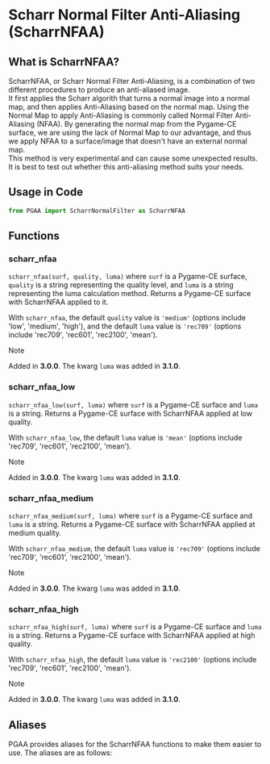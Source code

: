 # Scharr Normal Filter Anti-Aliasing (ScharrNFAA)

## What is ScharrNFAA?

ScharrNFAA, or Scharr Normal Filter Anti-Aliasing, is a combination of two different procedures to produce an anti-aliased image.\
It first applies the Scharr algorith that turns a normal image into a normal map, and then applies Anti-Aliasing based on the normal map. Using the Normal Map to apply Anti-Aliasing is commonly called Normal Filter Anti-Aliasing (NFAA). By generating the normal map from the Pygame-CE surface, we are using the lack of Normal Map to our advantage, and thus we apply NFAA to a surface/image that doesn't have an external normal map.\
This method is very experimental and can cause some unexpected results. It is best to test out whether this anti-aliasing method suits your needs.

## Usage in Code

```python
from PGAA import ScharrNormalFilter as ScharrNFAA
```

## Functions

### scharr_nfaa

`scharr_nfaa(surf, quality, luma)` where `surf` is a Pygame-CE surface, `quality` is a string representing the quality level, and `luma` is a string representing the luma calculation method. Returns a Pygame-CE surface with ScharrNFAA applied to it.

With `scharr_nfaa`, the default `quality` value is `'medium'` (options include 'low', 'medium', 'high'), and the default `luma` value is `'rec709'` (options include 'rec709', 'rec601', 'rec2100', 'mean').

> [!NOTE]
> Added in **3.0.0**.
> The kwarg `luma` was added in **3.1.0**.

### scharr_nfaa_low

`scharr_nfaa_low(surf, luma)` where `surf` is a Pygame-CE surface and `luma` is a string. Returns a Pygame-CE surface with ScharrNFAA applied at low quality.

With `scharr_nfaa_low`, the default `luma` value is `'mean'` (options include 'rec709', 'rec601', 'rec2100', 'mean').

> [!NOTE]
> Added in **3.0.0**.
> The kwarg `luma` was added in **3.1.0**.

### scharr_nfaa_medium

`scharr_nfaa_medium(surf, luma)` where `surf` is a Pygame-CE surface and `luma` is a string. Returns a Pygame-CE surface with ScharrNFAA applied at medium quality.

With `scharr_nfaa_medium`, the default `luma` value is `'rec709'` (options include 'rec709', 'rec601', 'rec2100', 'mean').

> [!NOTE]
> Added in **3.0.0**.
> The kwarg `luma` was added in **3.1.0**.

### scharr_nfaa_high

`scharr_nfaa_high(surf, luma)` where `surf` is a Pygame-CE surface and `luma` is a string. Returns a Pygame-CE surface with ScharrNFAA applied at high quality.

With `scharr_nfaa_high`, the default `luma` value is `'rec2100'` (options include 'rec709', 'rec601', 'rec2100', 'mean').

> [!NOTE]
> Added in **3.0.0**.
> The kwarg `luma` was added in **3.1.0**.

## Aliases

PGAA provides aliases for the ScharrNFAA functions to make them easier to use. The aliases are as follows:
